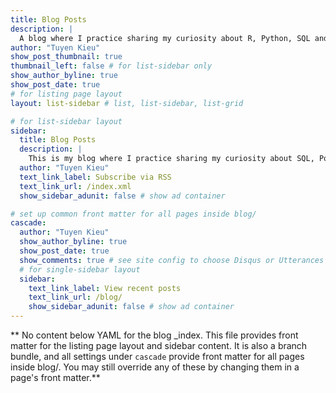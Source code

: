 ```yaml
---
title: Blog Posts
description: |
  A blog where I practice sharing my curiosity about R, Python, SQL and Power BI. It includes notes and tutorials for my future self and hopefully also for you.
author: "Tuyen Kieu"
show_post_thumbnail: true
thumbnail_left: false # for list-sidebar only
show_author_byline: true
show_post_date: true
# for listing page layout
layout: list-sidebar # list, list-sidebar, list-grid

# for list-sidebar layout
sidebar:
  title: Blog Posts
  description: |
    This is my blog where I practice sharing my curiosity about SQL, Power BI and Python,...It includes notes and tutorials for my future self and hopefully also for you.
  author: "Tuyen Kieu"
  text_link_label: Subscribe via RSS
  text_link_url: /index.xml
  show_sidebar_adunit: false # show ad container

# set up common front matter for all pages inside blog/
cascade:
  author: "Tuyen Kieu"
  show_author_byline: true
  show_post_date: true
  show_comments: true # see site config to choose Disqus or Utterances
  # for single-sidebar layout
  sidebar:
    text_link_label: View recent posts
    text_link_url: /blog/
    show_sidebar_adunit: false # show ad container
---
```


** No content below YAML for the blog \_index. This file provides front matter for the listing page layout and sidebar content. It is also a branch bundle, and all settings under `cascade` provide front matter for all pages inside blog/. You may still override any of these by changing them in a page's front matter.**
